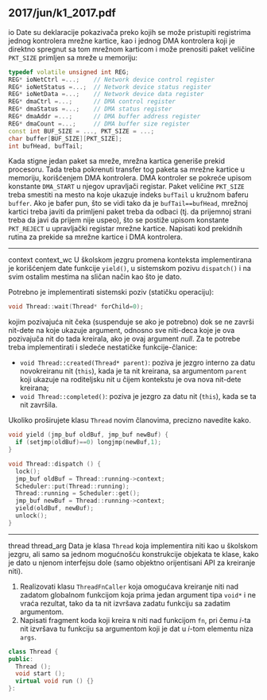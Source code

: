 2017/jun/k1_2017.pdf
--------------------------------------------------------------------------------
io
Date su deklaracije pokazivača preko kojih se može pristupiti registrima jednog kontrolera
mrežne kartice, kao i jednog DMA kontrolera koji je direktno spregnut sa tom mrežnom
karticom i može prenositi paket veličine `PKT_SIZE` primljen sa mreže u memoriju:
```cpp
typedef volatile unsigned int REG;
REG* ioNetCtrl =...;    // Network device control register
REG* ioNetStatus =...;  // Network device status register
REG* ioNetData =...;    // Network device data register
REG* dmaCtrl =...;      // DMA control register
REG* dmaStatus =...;    // DMA status register
REG* dmaAddr =...;      // DMA buffer address register
REG* dmaCount =...;     // DMA buffer size register
const int BUF_SIZE = ..., PKT_SIZE = ...;
char buffer[BUF_SIZE][PKT_SIZE];
int bufHead, bufTail;
```
Kada stigne jedan paket sa mreže, mrežna kartica generiše prekid procesoru. Tada treba
pokrenuti transfer tog paketa sa mrežne kartice u memoriju, korišćenjem DMA kontrolera.
DMA kontroler se pokreće upisom konstante `DMA_START` u njegov upravljači registar. Paket
veličine `PKT_SIZE` treba smestiti na mesto na koje ukazuje indeks `bufTail` u kružnom baferu
`buffer`. Ako je bafer pun, što se vidi tako da je `bufTail==bufHead`, mrežnoj kartici treba
javiti da primljeni paket treba da odbaci (tj. da prijemnoj strani treba da javi da prijem nije
uspeo), što se postiže upisom konstante `PKT_REJECT` u upravljački registar mrežne kartice.
Napisati kod prekidnih rutina za prekide sa mrežne kartice i DMA kontrolera.

--------------------------------------------------------------------------------
context context_wc
U školskom jezgru promena konteksta implementirana je korišćenjem date funkcije `yield()`,
u sistemskom pozivu `dispatch()` i na svim ostalim mestima na sličan način kao što je dato.

Potrebno je implementirati sistemski poziv (statičku operaciju):
```cpp
void Thread::wait(Thread* forChild=0);
```
kojim pozivajuća nit čeka (suspenduje se ako je potrebno) dok se ne završi nit-dete na koje
ukazuje argument, odnosno sve niti-deca koje je ova pozivajuča nit do tada kreirala, ako je
ovaj argument *null*. Za te potrebe treba implementirati i sledeće nestatičke funkcije-članice:

- `void Thread::created(Thread* parent)`: poziva je jezgro interno za datu
novokreiranu nit (`this`), kada je ta nit kreirana, sa argumentom `parent` koji ukazuje na
roditeljsku nit u čijem kontekstu je ova nova nit-dete kreirana;
- `void Thread::completed()`: poziva je jezgro za datu nit (`this`), kada se ta nit završila.

Ukoliko proširujete klasu `Thread` novim članovima, precizno navedite kako.
```cpp
void yield (jmp_buf oldBuf, jmp_buf newBuf) {
  if (setjmp(oldBuf)==0) longjmp(newBuf,1);
}

void Thread::dispatch () {
  lock();
  jmp_buf oldBuf = Thread::running->context;
  Scheduler::put(Thread::running);
  Thread::running = Scheduler::get();
  jmp_buf newBuf = Thread::running->context;
  yield(oldBuf, newBuf);
  unlock();
}
```

--------------------------------------------------------------------------------
thread thread_arg
Data je klasa `Thread`  koja implementira niti kao u školskom jezgru, ali samo sa jednom
mogućnošću konstrukcije objekata te klase, kako je dato u njenom interfejsu dole (samo
objektno orijentisani API za kreiranje niti).

1. Realizovati klasu `ThreadFnCaller`  koja omogućava kreiranje niti nad zadatom
globalnom funkcijom koja prima jedan argument tipa `void*` i ne vraća rezultat, tako da ta nit
izvršava zadatu funkciju sa zadatim argumentom.
2. Napisati fragment koda koji kreira `N` niti nad funkcijom `fn`, pri čemu *i*-ta nit izvršava tu
funkciju sa argumentom koji je dat u *i*-tom elementu niza `args`.
```cpp
class Thread {
public:
  Thread ();
  void start ();
  virtual void run () {}
}:
```
